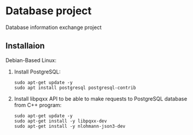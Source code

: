 # Database project
Database information exchange project


## Installaion
Debian-Based Linux:
1. Install PostgreSQL:
    ```
    sudo apt-get update -y
    sudo apt install postgresql postgresql-contrib
    ```

2. Install libpqxx API to be able to make requests to PostgreSQL database from C++ program:
    ```
    sudo apt-get update -y
    sudo apt-get install -y libpqxx-dev
    sudo apt-get install -y nlohmann-json3-dev
    ```
